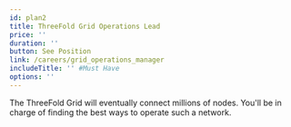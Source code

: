 ```yaml
---
id: plan2
title: ThreeFold Grid Operations Lead
price: ''
duration: ''
button: See Position
link: /careers/grid_operations_manager
includeTitle: '' #Must Have
options: ''
---
```


The ThreeFold Grid will eventually connect millions of nodes. You'll be in charge of finding the best ways to operate such a network.

<!-- Passion at bringing a positive change to the world, Fluency in at least 2 dev languages, Understanding how to run a LARGE scale cloud, Fluent in English, Understand & follow Pareto 20/80 rule -->
